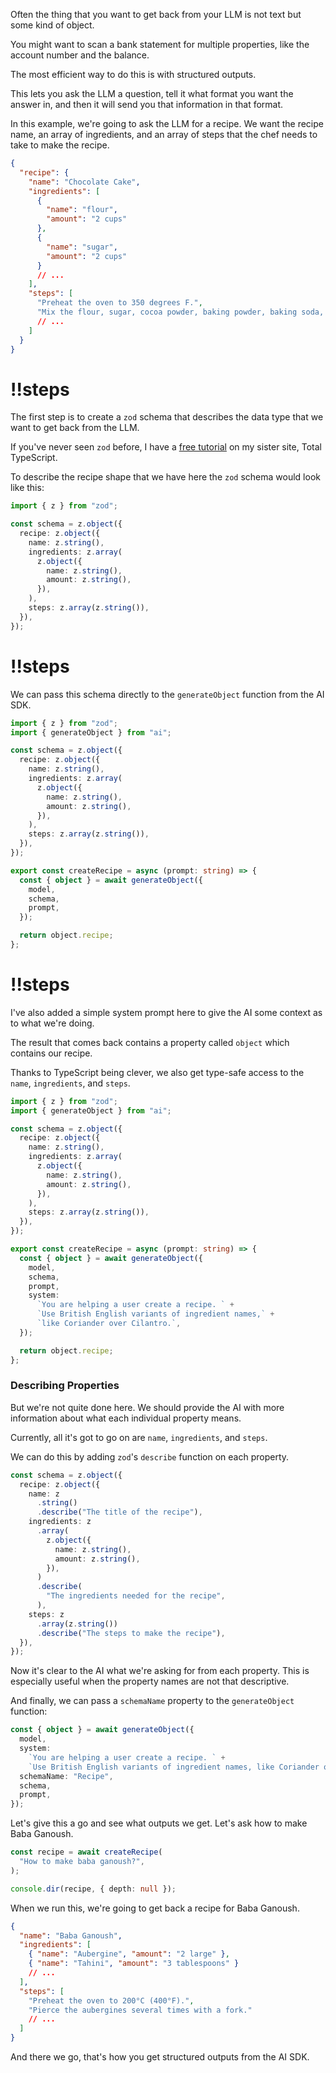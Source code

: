 Often the thing that you want to get back from your LLM is not text but some kind of object.

You might want to scan a bank statement for multiple properties, like the account number and the balance.

The most efficient way to do this is with structured outputs.

This lets you ask the LLM a question, tell it what format you want the answer in, and then it will send you that information in that format.

In this example, we're going to ask the LLM for a recipe. We want the recipe name, an array of ingredients, and an array of steps that the chef needs to take to make the recipe.

```json
{
  "recipe": {
    "name": "Chocolate Cake",
    "ingredients": [
      {
        "name": "flour",
        "amount": "2 cups"
      },
      {
        "name": "sugar",
        "amount": "2 cups"
      }
      // ...
    ],
    "steps": [
      "Preheat the oven to 350 degrees F.",
      "Mix the flour, sugar, cocoa powder, baking powder, baking soda, and salt in a large bowl."
      // ...
    ]
  }
}
```

<Scrollycoding>

# !!steps

The first step is to create a `zod` schema that describes the data type that we want to get back from the LLM.

If you've never seen `zod` before, I have a [free tutorial](https://www.totaltypescript.com/tutorials/zod) on my sister site, Total TypeScript.

To describe the recipe shape that we have here the `zod` schema would look like this:

```ts ! example.ts
import { z } from "zod";

const schema = z.object({
  recipe: z.object({
    name: z.string(),
    ingredients: z.array(
      z.object({
        name: z.string(),
        amount: z.string(),
      }),
    ),
    steps: z.array(z.string()),
  }),
});
```

# !!steps

We can pass this schema directly to the `generateObject` function from the AI SDK.

```ts ! example.ts
import { z } from "zod";
import { generateObject } from "ai";

const schema = z.object({
  recipe: z.object({
    name: z.string(),
    ingredients: z.array(
      z.object({
        name: z.string(),
        amount: z.string(),
      }),
    ),
    steps: z.array(z.string()),
  }),
});

export const createRecipe = async (prompt: string) => {
  const { object } = await generateObject({
    model,
    schema,
    prompt,
  });

  return object.recipe;
};
```

# !!steps

I've also added a simple system prompt here to give the AI some context as to what we're doing.

The result that comes back contains a property called `object` which contains our recipe.

Thanks to TypeScript being clever, we also get type-safe access to the `name`, `ingredients`, and `steps`.

```ts ! example.ts
import { z } from "zod";
import { generateObject } from "ai";

const schema = z.object({
  recipe: z.object({
    name: z.string(),
    ingredients: z.array(
      z.object({
        name: z.string(),
        amount: z.string(),
      }),
    ),
    steps: z.array(z.string()),
  }),
});

export const createRecipe = async (prompt: string) => {
  const { object } = await generateObject({
    model,
    schema,
    prompt,
    system:
      `You are helping a user create a recipe. ` +
      `Use British English variants of ingredient names,` +
      `like Coriander over Cilantro.`,
  });

  return object.recipe;
};
```

</Scrollycoding>

### Describing Properties

But we're not quite done here. We should provide the AI with more information about what each individual property means.

Currently, all it's got to go on are `name`, `ingredients`, and `steps`.

We can do this by adding `zod`'s `describe` function on each property.

```ts
const schema = z.object({
  recipe: z.object({
    name: z
      .string()
      .describe("The title of the recipe"),
    ingredients: z
      .array(
        z.object({
          name: z.string(),
          amount: z.string(),
        }),
      )
      .describe(
        "The ingredients needed for the recipe",
      ),
    steps: z
      .array(z.string())
      .describe("The steps to make the recipe"),
  }),
});
```

Now it's clear to the AI what we're asking for from each property. This is especially useful when the property names are not that descriptive.

And finally, we can pass a `schemaName` property to the `generateObject` function:

```ts
const { object } = await generateObject({
  model,
  system:
    `You are helping a user create a recipe. ` +
    `Use British English variants of ingredient names, like Coriander over Cilantro.`,
  schemaName: "Recipe",
  schema,
  prompt,
});
```

Let's give this a go and see what outputs we get. Let's ask how to make Baba Ganoush.

```ts
const recipe = await createRecipe(
  "How to make baba ganoush?",
);

console.dir(recipe, { depth: null });
```

When we run this, we're going to get back a recipe for Baba Ganoush.

```json
{
  "name": "Baba Ganoush",
  "ingredients": [
    { "name": "Aubergine", "amount": "2 large" },
    { "name": "Tahini", "amount": "3 tablespoons" }
    // ...
  ],
  "steps": [
    "Preheat the oven to 200°C (400°F).",
    "Pierce the aubergines several times with a fork."
    // ...
  ]
}
```

And there we go, that's how you get structured outputs from the AI SDK.